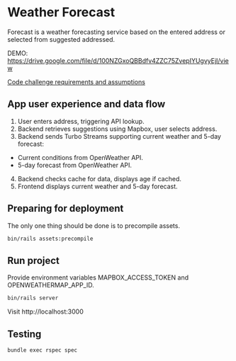 # Weather Forecast

Forecast is a weather forecasting service based on the entered address or selected from suggested addressed.

DEMO:
https://drive.google.com/file/d/100NZGxoQBBdfv4ZZC75ZvepIYUgvyEjI/view

[Code challenge requirements and assumptions](docs/implementation_details_and_assumptions.md)

## App user experience and data flow

1. User enters address, triggering API lookup.
2. Backend retrieves suggestions using Mapbox, user selects address.
3. Backend sends Turbo Streams supporting current weather and 5-day forecast:
 - Current conditions from OpenWeather API.
 - 5-day forecast from OpenWeather API.
4. Backend checks cache for data, displays age if cached.
5. Frontend displays current weather and 5-day forecast.

## Preparing for deployment

The only one thing should be done is to precompile assets.

```bash
bin/rails assets:precompile
```

## Run project

Provide environment variables MAPBOX_ACCESS_TOKEN and OPENWEATHERMAP_APP_ID. 

```bash
bin/rails server
```

Visit http://localhost:3000

## Testing

```bash
bundle exec rspec spec
```
